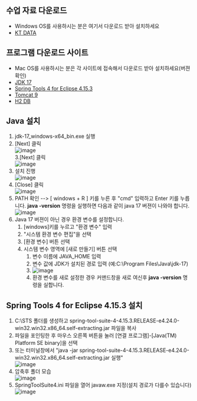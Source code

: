 수업 자료 다운로드
---------------
* Windows OS를 사용하시는 분은 여기서 다운로드 받아 설치하세요
* [KT DATA](http://naver.me/Gq8OpQZJ)

프로그램 다운로드 사이트
------------
* Mac OS를 사용하시는 분은 각 사이트에 접속해서 다운로드 받아 설치하세요(버젼 확인)
* [JDK 17](https://www.oracle.com/java/technologies/downloads/#jdk17-windows)
* [Spring Tools 4 for Eclipse 4.15.3](https://spring.io/tools)
* [Tomcat 9](https://tomcat.apache.org/)
* [H2 DB](https://www.h2database.com/html/main.html)


Java 설치
------------
1. jdk-17_windows-x64_bin.exe 실행  
2. [Next] 클릭  
![image](https://github.com/user-attachments/assets/7309c860-f45a-443a-9df1-6c04115f1b11)  
3.[Next] 클릭   
![image](https://github.com/user-attachments/assets/560ee0db-3b24-40d2-896a-65e650386585)   
4. 설치 진행  
![image](https://github.com/user-attachments/assets/6cf343d8-cc7b-4a80-9c00-e7dc5adc0ccc)  
5. [Close] 클릭  
![image](https://github.com/user-attachments/assets/9e919011-83e8-45b8-bfac-fe16fdcf04b7)
6. PATH 확인 --> [ windows + R ] 키를 누른 후 "cmd" 입력하고 Enter 키를 누릅니다. <b>java -version</b> 명령을 실행하면 다음과 같이 java 17 버젼이 나와야 합니다.
![image](https://github.com/user-attachments/assets/d3748c0c-286c-4957-9cb0-485da8060f2e)
7. Java 17 버젼이 아닌 경우 환경 변수를 설정합니다. 
    1. [windows]키를 누르고 "환경 변수" 입력
    2. "시스템 환경 변수 편집"을 선택
    3. [환경 변수] 버튼 선택
    4. 시스템 변수 영역에 [새로 만들기] 버튼 선택
        1. 변수 이름에 JAVA_HOME  입력
        2. 변수 값에 JDK가 설치된 경로 입력 (예:C:\Program Files\Java\jdk-17)
        3. ![image](https://github.com/user-attachments/assets/69c314b1-2033-453d-a4fd-8ed4288a2bea)
        4. 환경 변수를 새로 설정한 경우 커맨드창을 새로 여신후 <b>java -version</b> 명령을 실합니다.

Spring Tools 4 for Eclipse 4.15.3 설치
------------
1. C:\STS 폴더를 생성하고 spring-tool-suite-4-4.15.3.RELEASE-e4.24.0-win32.win32.x86_64.self-extracting.jar 파일을  복사
2. 파일을 포인팅한 후 마우스 오른쪽 버튼을 눌러 [연결 프로그램]-[Java(TM) Platform SE binary]을 선택
3. 또는 터미널창에서 "java -jar  spring-tool-suite-4-4.15.3.RELEASE-e4.24.0-win32.win32.x86_64.self-extracting.jar 실행"  
![image](https://github.com/user-attachments/assets/b8781953-e242-40fb-ba52-66926d49342a)
4. 압축후 폴더 모습   
![image](https://github.com/user-attachments/assets/99e3c24f-6d4a-4400-9162-da378f849037)
5. SpringToolSuite4.ini 파일을 열어 javaw.exe 지정(설치 경로가 다를수 있습니다)
![image](https://github.com/user-attachments/assets/1a271a9c-6095-4536-a162-0bb79e6bc427)



 



